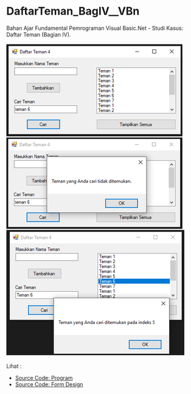 # DaftarTeman_BagIV__VBn
Bahan Ajar Fundamental Pemrograman Visual Basic.Net - Studi Kasus: Daftar Teman (Bagian IV).<br><br>
<img src="https://github.com/RizkyKhapidsyah/DaftarTeman_BagIV__VBn/blob/master/Daftar%20Teman%202/Result/001.PNG">
<img src="https://github.com/RizkyKhapidsyah/DaftarTeman_BagIV__VBn/blob/master/Daftar%20Teman%202/Result/002.PNG">
<img src="https://github.com/RizkyKhapidsyah/DaftarTeman_BagIV__VBn/blob/master/Daftar%20Teman%202/Result/003.PNG"><br><br>
Lihat : <br>
- <a href="https://github.com/RizkyKhapidsyah/DaftarTeman_BagIV__VBn/blob/master/Daftar%20Teman%202/Form1.Designer.vb">Source Code: Program</a><br>
- <a href="https://github.com/RizkyKhapidsyah/DaftarTeman_BagIV__VBn/blob/master/Daftar%20Teman%202/Form1.vb">Source Code: Form Design</a>
